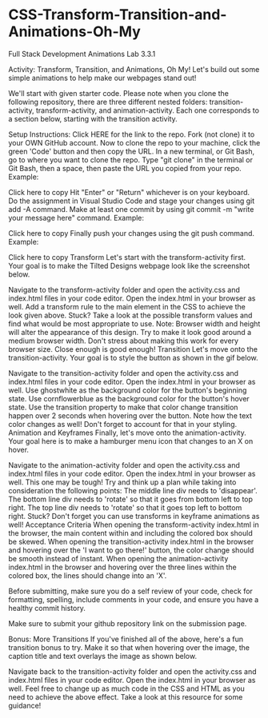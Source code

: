 # CSS-Transform-Transition-and-Animations-Oh-My
Full Stack Development Animations Lab 3.3.1


Activity: Transform, Transition, and Animations, Oh My!
Let's build out some simple animations to help make our webpages stand out!

We'll start with given starter code. Please note when you clone the following repository, there are three different nested folders: transition-activity, transform-activity, and animation-activity. Each one corresponds to a section below, starting with the transition activity.

Setup
Instructions:
Click HERE for the link to the repo.
Fork (not clone) it to your OWN GitHub account.
Now to clone the repo to your machine, click the green 'Code' button and then copy the URL.
In a new terminal, or Git Bash, go to where you want to clone the repo.
Type "git clone" in the terminal or Git Bash, then a space, then paste the URL you copied from your repo. Example:

Click here to copy
Hit "Enter" or "Return" whichever is on your keyboard.
Do the assignment in Visual Studio Code and stage your changes using git add -A command.
Make at least one commit by using git commit -m "write your message here" command. Example:

Click here to copy
Finally push your changes using the git push command. Example:

Click here to copy
Transform
Let's start with the transform-activity first. Your goal is to make the Tilted Designs webpage look like the screenshot below.


Navigate to the transform-activity folder and open the activity.css and index.html files in your code editor.
Open the index.html in your browser as well.
Add a transform rule to the main element in the CSS to achieve the look given above.
Stuck? Take a look at the possible transform values and find what would be most appropriate to use.
Note: Browser width and height will alter the appearance of this design. Try to make it look good around a medium browser width. Don't stress about making this work for every browser size. Close enough is good enough!
Transition
Let's move onto the transition-activity. Your goal is to style the button as shown in the gif below.


Navigate to the transition-activity folder and open the activity.css and index.html files in your code editor.
Open the index.html in your browser as well.
Use ghostwhite as the background color for the button's beginning state.
Use cornflowerblue as the background color for the button's hover state.
Use the transition property to make that color change transition happen over 2 seconds when hovering over the button.
Note how the text color changes as well! Don't forget to account for that in your styling.
Animation and Keyframes
Finally, let's move onto the animation-activity. Your goal here is to make a hamburger menu icon that changes to an X on hover.


Navigate to the animation-activity folder and open the activity.css and index.html files in your code editor.
Open the index.html in your browser as well.
This one may be tough! Try and think up a plan while taking into consideration the following points:
The middle line div needs to 'disappear'.
The bottom line div needs to 'rotate' so that it goes from bottom left to top right.
The top line div needs to 'rotate' so that it goes top left to bottom right.
Stuck? Don't forget you can use transforms in keyframe animations as well!
Acceptance Criteria
When opening the transform-activity index.html in the browser, the main content within and including the colored box should be skewed.
When opening the transition-activity index.html in the browser and hovering over the 'I want to go there!' button, the color change should be smooth instead of instant.
When opening the animation-activity index.html in the browser and hovering over the three lines within the colored box, the lines should change into an 'X'.

Before submitting, make sure you do a self review of your code, check for formatting, spelling, include comments in your code, and ensure you have a healthy commit history.

Make sure to submit your github repository link on the submission page.

Bonus: More Transitions
If you've finished all of the above, here's a fun transition bonus to try. Make it so that when hovering over the image, the caption title and text overlays the image as shown below.


Navigate back to the transition-activity folder and open the activity.css and index.html files in your code editor.
Open the index.html in your browser as well.
Feel free to change up as much code in the CSS and HTML as you need to achieve the above effect.
Take a look at this resource for some guidance!
